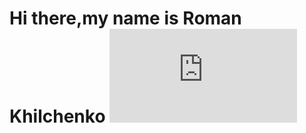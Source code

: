 # Hi there,my name is Roman Khilchenko ![U+1F44B](https://unicode.org/emoji/charts/full-emoji-list.html#1f600) 
